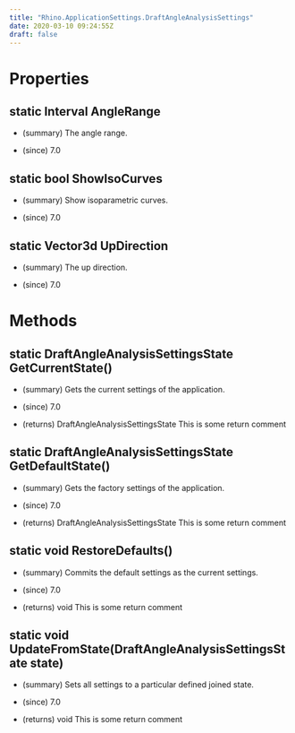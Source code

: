 ```yaml
---
title: "Rhino.ApplicationSettings.DraftAngleAnalysisSettings"
date: 2020-03-10 09:24:55Z
draft: false
---
```


# Properties
## static Interval AngleRange
- (summary) 
     The angle range.
     
- (since) 7.0
## static bool ShowIsoCurves
- (summary) 
     Show isoparametric curves.
     
- (since) 7.0
## static Vector3d UpDirection
- (summary) 
     The up direction.
     
- (since) 7.0
# Methods
## static DraftAngleAnalysisSettingsState GetCurrentState()
- (summary) 
     Gets the current settings of the application.
     
- (since) 7.0
- (returns) DraftAngleAnalysisSettingsState This is some return comment
## static DraftAngleAnalysisSettingsState GetDefaultState()
- (summary) 
     Gets the factory settings of the application.
     
- (since) 7.0
- (returns) DraftAngleAnalysisSettingsState This is some return comment
## static void RestoreDefaults()
- (summary) 
     Commits the default settings as the current settings.
     
- (since) 7.0
- (returns) void This is some return comment
## static void UpdateFromState(DraftAngleAnalysisSettingsState state)
- (summary) 
     Sets all settings to a particular defined joined state.
     
- (since) 7.0
- (returns) void This is some return comment
